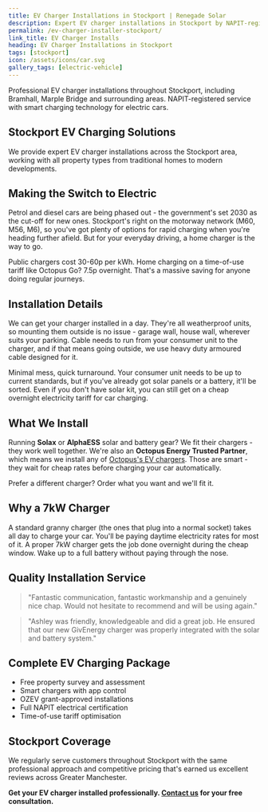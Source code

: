 ```yaml
---
title: EV Charger Installations in Stockport | Renegade Solar
description: Expert EV charger installations in Stockport by NAPIT-registered electrician. Professional service covering Bramhall, Marple Bridge and surrounding areas.
permalink: /ev-charger-installer-stockport/
link_title: EV Charger Installs
heading: EV Charger Installations in Stockport
tags: [stockport]
icon: /assets/icons/car.svg
gallery_tags: [electric-vehicle]
---
```


Professional EV charger installations throughout Stockport, including Bramhall, Marple Bridge and surrounding areas. NAPIT-registered service with smart charging technology for electric cars.

## Stockport EV Charging Solutions

We provide expert EV charger installations across the Stockport area, working with all property types from traditional homes to modern developments.

## Making the Switch to Electric

Petrol and diesel cars are being phased out - the government's set 2030 as the cut-off for new ones. Stockport's right on the motorway network (M60, M56, M6), so you've got plenty of options for rapid charging when you're heading further afield. But for your everyday driving, a home charger is the way to go.

Public chargers cost 30-60p per kWh. Home charging on a time-of-use tariff like Octopus Go? 7.5p overnight. That's a massive saving for anyone doing regular journeys.

## Installation Details

We can get your charger installed in a day. They're all weatherproof units, so mounting them outside is no issue - garage wall, house wall, wherever suits your parking. Cable needs to run from your consumer unit to the charger, and if that means going outside, we use heavy duty armoured cable designed for it.

Minimal mess, quick turnaround. Your consumer unit needs to be up to current standards, but if you've already got solar panels or a battery, it'll be sorted. Even if you don't have solar kit, you can still get on a cheap overnight electricity tariff for car charging.

## What We Install

Running **Solax** or **AlphaESS** solar and battery gear? We fit their chargers - they work well together. We're also an **Octopus Energy Trusted Partner**, which means we install any of [Octopus's EV chargers](https://octopus.energy/get-an-ev-charger/). Those are smart - they wait for cheap rates before charging your car automatically.

Prefer a different charger? Order what you want and we'll fit it.

## Why a 7kW Charger

A standard granny charger (the ones that plug into a normal socket) takes all day to charge your car. You'll be paying daytime electricity rates for most of it. A proper 7kW charger gets the job done overnight during the cheap window. Wake up to a full battery without paying through the nose.

## Quality Installation Service

> "Fantastic communication, fantastic workmanship and a genuinely nice chap. Would not hesitate to recommend and will be using again."

> "Ashley was friendly, knowledgeable and did a great job. He ensured that our new GivEnergy charger was properly integrated with the solar and battery system."

## Complete EV Charging Package

- Free property survey and assessment
- Smart chargers with app control
- OZEV grant-approved installations
- Full NAPIT electrical certification
- Time-of-use tariff optimisation

## Stockport Coverage

We regularly serve customers throughout Stockport with the same professional approach and competitive pricing that's earned us excellent reviews across Greater Manchester.

**Get your EV charger installed professionally. [Contact us](/contact/) for your free consultation.**
